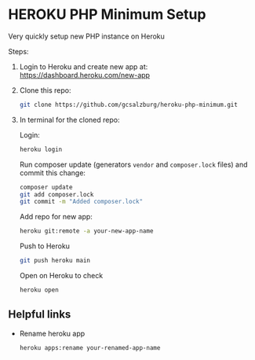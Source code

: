 # HEROKU PHP Minimum Setup

Very quickly setup new PHP instance on Heroku

Steps:

1. Login to Heroku and create new app at: https://dashboard.heroku.com/new-app

2. Clone this repo: 

	```bash
	git clone https://github.com/gcsalzburg/heroku-php-minimum.git
	```

3. In terminal for the cloned repo:

	Login:
	```bash
	heroku login
	```

	Run composer update (generators `vendor` and `composer.lock` files) and commit this change:
	```bash
	composer update
	git add composer.lock
	git commit -m "Added composer.lock"
	```

	Add repo for new app:
	```bash
	heroku git:remote -a your-new-app-name
	```

	Push to Heroku
	```bash
	git push heroku main
	```

	Open on Heroku to check
	```bash
	heroku open
	```

## Helpful links

+  Rename heroku app
	```bash
	heroku apps:rename your-renamed-app-name
	```
